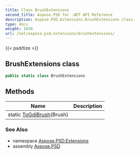 ```yaml
---
title: Class BrushExtensions
second_title: Aspose.PSD for .NET API Reference
description: Aspose.PSD.Extensions.BrushExtensions class. 
type: docs
weight: 1030
url: /net/aspose.psd.extensions/brushextensions/
---
```

{{< psd/tize >}}
## BrushExtensions class

```csharp
public static class BrushExtensions
```

## Methods

| Name | Description |
| --- | --- |
| static [ToGdiBrush](../../aspose.psd.extensions/brushextensions/togdibrush/)(Brush) |  |

### See Also

* namespace [Aspose.PSD.Extensions](../../aspose.psd.extensions/)
* assembly [Aspose.PSD](../../)


